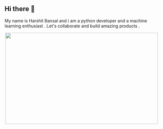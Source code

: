 ## Hi there 👋
My name is Harshit Bansal and i am a python developer and a machine learning enthusiast . Let's collaborate and build amazing products . 
<div id="header" align="center">
  <img src="https://media3.giphy.com/media/v1.Y2lkPTc5MGI3NjExNTB6dDN4YmJnN2txbXJvN3I2dnVjcmRvYmMxdGNwMWZrc2UxaGl2aiZlcD12MV9pbnRlcm5hbF9naWZfYnlfaWQmY3Q9cw/RN8FdaB6T1bkkI5n4I/giphy.webp" width="500" height="300" />
</div>
<!--
**harshitbansal184507/harshitbansal184507** is a ✨ _special_ ✨ repository because its `README.md` (this file) appears on your GitHub profile.
[![Anurag's GitHub stats](https://github-readme-stats.vercel.app/api?username=harshitbansal184507)](https://github.com/harshitbansal184507/github-readme-stats)

Here are some ideas to get you started:

- 🔭 I’m currently working on ...
- 🌱 I’m currently learning ...
- 👯 I’m looking to collaborate on ...
- 🤔 I’m looking for help with ...
- 💬 Ask me about ...
- 📫 How to reach me: ...
- 😄 Pronouns: ...
- ⚡ Fun fact: ...
-->

